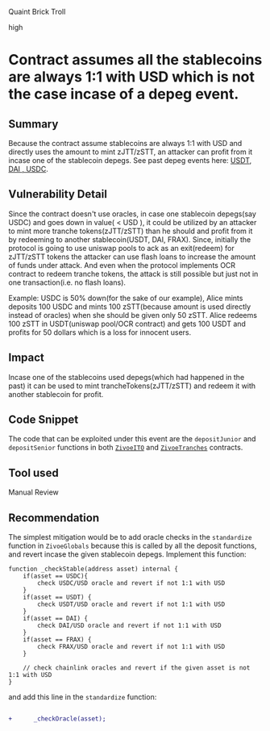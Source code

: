 Quaint Brick Troll

high

# Contract assumes all the stablecoins are always 1:1 with USD which is not the case incase of a depeg event.

## Summary
Because the contract assume stablecoins are always 1:1 with USD and directly uses the amount to mint zJTT/zSTT, an attacker can profit from it incase one of the stablecoin depegs. 
See past depeg events here: [USDT](https://cointelegraph.com/news/untethered-the-history-of-stablecoin-tether-and-how-it-has-lost-its-1-peg), [DAI , USDC](https://cointelegraph.com/news/circle-s-usdc-instability-causes-domino-effect-on-dai-usdd-stablecoins).

## Vulnerability Detail
Since the contract doesn't use oracles, in case one stablecoin depegs(say USDC) and goes down in value( < USD ), it could be utilized by an attacker to mint more tranche tokens(zJTT/zSTT) than he should and profit from it by redeeming to another stablecoin(USDT, DAI, FRAX). 
Since, initially the protocol is going to use uniswap pools to ack as an exit(redeem) for zJTT/zSTT tokens the attacker can use flash loans to increase the amount of funds under attack.
And even when the protocol implements OCR contract to redeem tranche tokens, the attack is still possible but just not in one transaction(i.e. no flash loans). 

Example: 
USDC is 50% down(for the sake of our example),
Alice mints deposits 100 USDC and mints 100 zSTT(because amount is used directly instead of oracles) when she should be given only 50 zSTT.
Alice redeems 100 zSTT in USDT(uniswap pool/OCR contract) and gets 100 USDT and profits for 50 dollars which is a loss for innocent users. 

## Impact
Incase one of the stablecoins used depegs(which had happened in the past) it can be used to mint trancheTokens(zJTT/zSTT) and redeem it with another stablecoin for profit.

## Code Snippet
The code that can be exploited under this event are the ```depositJunior``` and ```depositSenior``` functions in both [```ZivoeITO```](https://github.com/sherlock-audit/2024-03-zivoe/blob/main/zivoe-core-foundry/src/ZivoeITO.sol#L248C5-L298C6) and [```ZivoeTranches```](https://github.com/sherlock-audit/2024-03-zivoe/blob/main/zivoe-core-foundry/src/ZivoeTranches.sol#L268C5-L315C6) contracts.

## Tool used

Manual Review

## Recommendation
The simplest mitigation would be to add oracle checks in the ```standardize``` function in ```ZivoeGlobals``` because this is called by all the deposit functions, and revert incase the given stablecoin depegs.
Implement this function:
```solidity
function _checkStable(address asset) internal {
    if(asset == USDC){
        check USDC/USD oracle and revert if not 1:1 with USD
    }
    if(asset == USDT) {
        check USDT/USD oracle and revert if not 1:1 with USD
    }
    if(asset == DAI) {
        check DAI/USD oracle and revert if not 1:1 with USD
    }
    if(asset == FRAX) {
        check FRAX/USD oracle and revert if not 1:1 with USD
    }

    // check chainlink oracles and revert if the given asset is not 1:1 with USD 
}

```

and add this line in the ```standardize``` function:
```diff

+      _checkOracle(asset);
```
